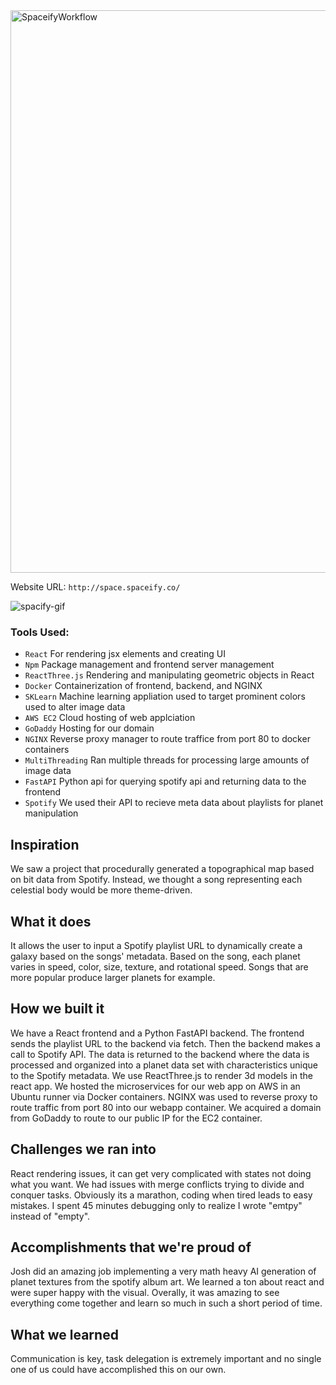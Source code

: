 
<img width="900" alt="SpaceifyWorkflow" src="https://github.com/uabhacks-at-auhacks24/frontend-in-space/assets/107063397/9a16df09-0a64-4e8c-a322-6b1abb6e70c8">

Website URL: ```http://space.spaceify.co/```

![spacify-gif](https://github.com/mfkimbell/dummmmmy/assets/107063397/86b924ac-0f93-43d8-ab9e-08e822567781)

### **Tools Used:**
* `React` For rendering jsx elements and creating UI
* `Npm` Package management and frontend server management
* `ReactThree.js` Rendering and manipulating geometric objects in React
* `Docker` Containerization of frontend, backend, and NGINX
* `SKLearn` Machine learning appliation used to target prominent colors used to alter image data
* `AWS EC2` Cloud hosting of web applciation
* `GoDaddy` Hosting for our domain
* `NGINX` Reverse proxy manager to route traffice from port 80 to docker containers
* `MultiThreading` Ran multiple threads for processing large amounts of image data
* `FastAPI` Python api for querying spotify api and returning data to the frontend
* `Spotify` We used their API to recieve meta data about playlists for planet manipulation

## Inspiration
We saw a project that procedurally generated a topographical map based on bit data from Spotify. Instead, we thought a song representing each celestial body would be more theme-driven. 
## What it does
It allows the user to input a Spotify playlist URL to dynamically create a galaxy based on the songs' metadata. Based on the song, each planet varies in speed, color, size, texture, and rotational speed. Songs that are more popular produce larger planets for example.
## How we built it
We have a React frontend and a Python FastAPI backend. The frontend sends the playlist URL to the backend via fetch. Then the backend makes a call to Spotify API. The data is returned to the backend where the data is processed and organized into a planet data set with characteristics unique to the Spotify metadata. We use ReactThree.js to render 3d models in the react app. We hosted the microservices for our web app on AWS in an Ubuntu runner via Docker containers. NGINX was used to reverse proxy to route traffic from port 80 into our webapp container. We acquired a domain from GoDaddy to route to our public IP for the EC2 container. 
## Challenges we ran into
React rendering issues, it can get very complicated with states not doing what you want. We had issues with merge conflicts trying to divide and conquer tasks. Obviously its a marathon, coding when tired leads to easy mistakes. I spent 45 minutes debugging only to realize I wrote "emtpy" instead of "empty". 
## Accomplishments that we're proud of
Josh did an amazing job implementing a very math heavy AI generation of planet textures from the spotify album art. We learned a ton about react and were super happy with the visual. Overally, it was amazing to see everything come together and learn so much in such a short period of time. 
## What we learned
Communication is key, task delegation is extremely important and no single one of us could have accomplished this on our own. 
